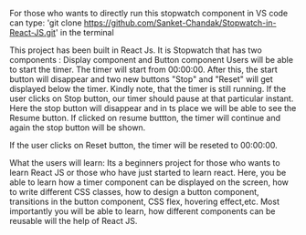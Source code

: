 For those who wants to directly run this stopwatch component in VS code can type: 'git clone https://github.com/Sanket-Chandak/Stopwatch-in-React-JS.git' in the terminal

This project has been built in React Js.
It is Stopwatch that has two components : Display component and Button component
Users will be able to start the timer. The timer will start from 00:00:00.
After this, the start button will disappear and two new buttons "Stop" and "Reset" will get displayed below the timer.
Kindly note, that the timer is still running.
If the user clicks on Stop button, our timer should pause at that particular instant.
Here the stop button will disappear and in ts place we will be able to see the Resume button.
If clicked on resume buttton, the timer will continue and again the stop button will be shown.

If the user clicks on Reset button, the timer will be reseted to 00:00:00.


What the users will learn:
Its a beginners project for those who wants to learn React JS or those who have just started to learn react.
Here, you be able to learn how a timer component can be displayed on the screen, how to write different CSS classes, how to design a button component, transitions in the button component, CSS flex, hovering effect,etc.
Most importantly you will be able to learn, how different components can be reusable will the help of React JS.


